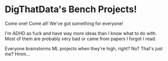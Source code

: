 # DigThatData's Bench Projects!

Come one! Come all! We've got something for everyone!

I'm ADHD as fuck and have way more ideas than I know what to do with. Most of them are probably very bad or came from papers I forgot I read.

Everyone brainstorms ML projects when they're high, right? No? That's just me? Hmm...
